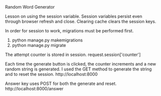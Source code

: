 Random Word Generator

Lesson on using the session variable.  Session variables persist even through browser refresh and close.  Clearing cache clears the session keys.

In order for session to work, migrations must be performed first.
1. python manage.py makemigrations
2. python manage.py migrate


The attempt counter is stored in session.
request.session['counter']

Each time the generate button is clicked, the counter increments and a new random string is generated. I used the GET method to generate the string and to reset the session.
http://localhost:8000

Answer key uses POST for both the generate and reset.
http://localhost:8000/answer




